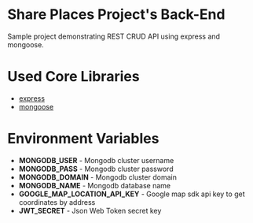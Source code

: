 # Share Places Project's Back-End

Sample project demonstrating REST CRUD API using express and mongoose.

# Used Core Libraries
- [express](https://expressjs.com/)
- [mongoose](https://mongoosejs.com/)

# Environment Variables
- **MONGODB_USER** - Mongodb cluster username
- **MONGODB_PASS** - Mongodb cluster password
- **MONGODB_DOMAIN** - Mongodb cluster domain
- **MONGODB_NAME** - Mongodb database name
- **GOOGLE_MAP_LOCATION_API_KEY** - Google map sdk api key to get coordinates by address
- **JWT_SECRET** - Json Web Token secret key
